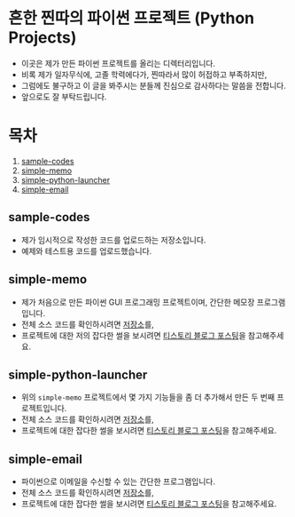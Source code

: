 # 흔한 찐따의 파이썬 프로젝트 (Python Projects)
- 이곳은 제가 만든 파이썬 프로젝트를 올리는 디렉터리입니다.
- 비록 제가 일자무식에, 고졸 학력에다가, 찐따라서 많이 허접하고 부족하지만,
- 그럼에도 불구하고 이 글을 봐주시는 분들께 진심으로 감사하다는 말씀을 전합니다.
- 앞으로도 잘 부탁드립니다.

# 목차
1. [sample-codes](#sample-codes)
2. [simple-memo](#simple-memo)
3. [simple-python-launcher](#simple-python-launcher)
4. [simple-email](#simple-email)

## sample-codes
- 제가 임시적으로 작성한 코드를 업로드하는 저장소입니다.
- 예제와 테스트용 코드를 업로드했습니다.

## simple-memo
- 제가 처음으로 만든 파이썬 GUI 프로그래밍 프로젝트이며, 간단한 메모장 프로그램입니다.
- 전체 소스 코드를 확인하시려면 [저장소](https://github.com/iam-jjintta/python-tutorial/tree/main/projects/simple-memo)를,
- 프로젝트에 대한 저의 잡다한 썰을 보시려면 [티스토리 블로그 포스팅](https://iamjjintta.tistory.com/143)을 참고해주세요.

## simple-python-launcher
- 위의 `simple-memo` 프로젝트에서 몇 가지 기능들을 좀 더 추가해서 만든 두 번째 프로젝트입니다.
- 전체 소스 코드를 확인하시려면 [저장소](https://github.com/iam-jjintta/python-tutorial/tree/main/projects/simple-python-launcher)를,
- 프로젝트에 대한 잡다한 썰을 보시려면 [티스토리 블로그 포스팅](https://iamjjintta.tistory.com/144)을 참고해주세요.

## simple-email
- 파이썬으로 이메일을 수신할 수 있는 간단한 프로그램입니다.
- 전체 소스 코드를 확인하시려면 [저장소](https://github.com/iam-jjintta/python-tutorial/tree/main/projects/simple-email)를,
- 프로젝트에 대한 잡다한 썰을 보시려면 [티스토리 블로그 포스팅](https://iamjjintta.tistory.com/149)을 참고해주세요.
